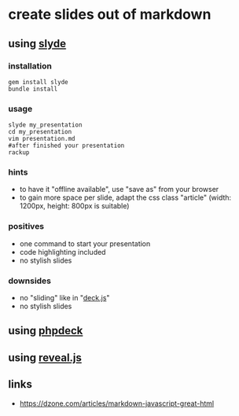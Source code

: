 # create slides out of markdown

## using [slyde](https://github.com/bloudermilk/slyde)

### installation

```
gem install slyde
bundle install
```

### usage

```
slyde my_presentation
cd my_presentation
vim presentation.md
#after finished your presentation
rackup
```

### hints

* to have it "offline available", use "save as" from your browser
* to gain more space per slide, adapt the css class "article" (width: 1200px, height: 800px is suitable)

### positives

* one command to start your presentation
* code highlighting included
* no stylish slides

### downsides

* no "sliding" like in "[deck.js](http://imakewebthings.com/deck.js/)"
* no stylish slides

## using [phpdeck](https://github.com/jacroe/phpdeck)

## using [reveal.js](https://github.com/hakimel/reveal.js)

## links

* https://dzone.com/articles/markdown-javascript-great-html
